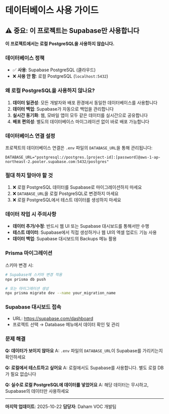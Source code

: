 # 데이터베이스 사용 가이드

## ⚠️ 중요: 이 프로젝트는 Supabase만 사용합니다

**이 프로젝트에서는 로컬 PostgreSQL을 사용하지 않습니다.**

### 데이터베이스 정책

- ✅ **사용**: Supabase PostgreSQL (클라우드)
- ❌ **사용 안 함**: 로컬 PostgreSQL (`localhost:5432`)

### 왜 로컬 PostgreSQL을 사용하지 않나요?

1. **데이터 일관성**: 모든 개발자와 배포 환경에서 동일한 데이터베이스를 사용합니다
2. **데이터 백업**: Supabase가 자동으로 백업을 관리합니다
3. **실시간 동기화**: 웹, 모바일 앱이 모두 같은 데이터를 실시간으로 공유합니다
4. **배포 편의성**: 별도의 데이터베이스 마이그레이션 없이 바로 배포 가능합니다

### 데이터베이스 연결 설정

프로젝트의 데이터베이스 연결은 `.env` 파일의 `DATABASE_URL`을 통해 관리됩니다:

```env
DATABASE_URL="postgresql://postgres.[project-id]:[password]@aws-1-ap-northeast-2.pooler.supabase.com:5432/postgres"
```

### 절대 하지 말아야 할 것

1. ❌ 로컬 PostgreSQL 데이터를 Supabase로 마이그레이션하지 마세요
2. ❌ `DATABASE_URL`을 로컬 PostgreSQL로 변경하지 마세요
3. ❌ 로컬 PostgreSQL에서 테스트 데이터를 생성하지 마세요

### 데이터 작업 시 주의사항

- **데이터 추가/수정**: 반드시 웹 UI 또는 Supabase 대시보드를 통해서만 수행
- **테스트 데이터**: Supabase에서 직접 생성하거나 웹 UI의 엑셀 업로드 기능 사용
- **데이터 백업**: Supabase 대시보드의 Backups 메뉴 활용

### Prisma 마이그레이션

스키마 변경 시:

```bash
# Supabase에 스키마 변경 적용
npx prisma db push

# 또는 마이그레이션 생성
npx prisma migrate dev --name your_migration_name
```

### Supabase 대시보드 접속

- URL: https://supabase.com/dashboard
- 프로젝트 선택 → Database 메뉴에서 데이터 확인 및 관리

### 문제 해결

**Q: 데이터가 보이지 않아요**
A: `.env` 파일의 `DATABASE_URL`이 Supabase를 가리키는지 확인하세요

**Q: 로컬에서 테스트하고 싶어요**
A: 로컬에서도 Supabase를 사용합니다. 별도 로컬 DB가 필요 없습니다

**Q: 실수로 로컬 PostgreSQL에 데이터를 넣었어요**
A: 해당 데이터는 무시하고, Supabase의 데이터만 사용하세요

---

**마지막 업데이트**: 2025-10-22
**담당자**: Daham VOC 개발팀
